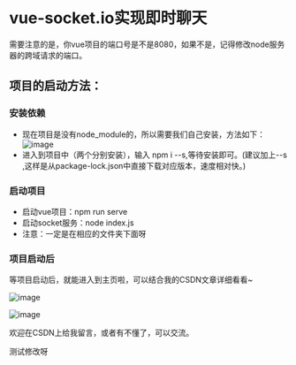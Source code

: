 # vue-socket.io实现即时聊天

需要注意的是，你vue项目的端口号是不是8080，如果不是，记得修改node服务器的跨域请求的端口。

## 项目的启动方法：

### 安装依赖

+ 现在项目是没有node_module的，所以需要我们自己安装，方法如下：
![image](https://user-images.githubusercontent.com/71718029/142799777-0cf93aa9-a9a2-49c9-b309-f1f17dba3be6.png)
+ 进入到项目中（两个分别安装），输入 npm i --s,等待安装即可。(建议加上--s ,这样是从package-lock.json中直接下载对应版本，速度相对快。)

### 启动项目

+ 启动vue项目：npm run serve
+ 启动socket服务：node index.js
+ 注意：一定是在相应的文件夹下面呀

### 项目启动后

等项目启动后，就能进入到主页啦，可以结合我的CSDN文章详细看看~

![image](https://user-images.githubusercontent.com/71718029/142800288-2be1eb00-8b26-40df-a80d-e3970c8f7a30.png)

![image](https://user-images.githubusercontent.com/71718029/142800334-df85a229-7a21-4585-b029-2fc6039e2144.png)

欢迎在CSDN上给我留言，或者有不懂了，可以交流。

测试修改呀
